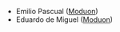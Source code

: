 - Emilio Pascual ([Moduon](https://www.moduon.team/))
- Eduardo de Miguel ([Moduon](https://www.moduon.team/))
